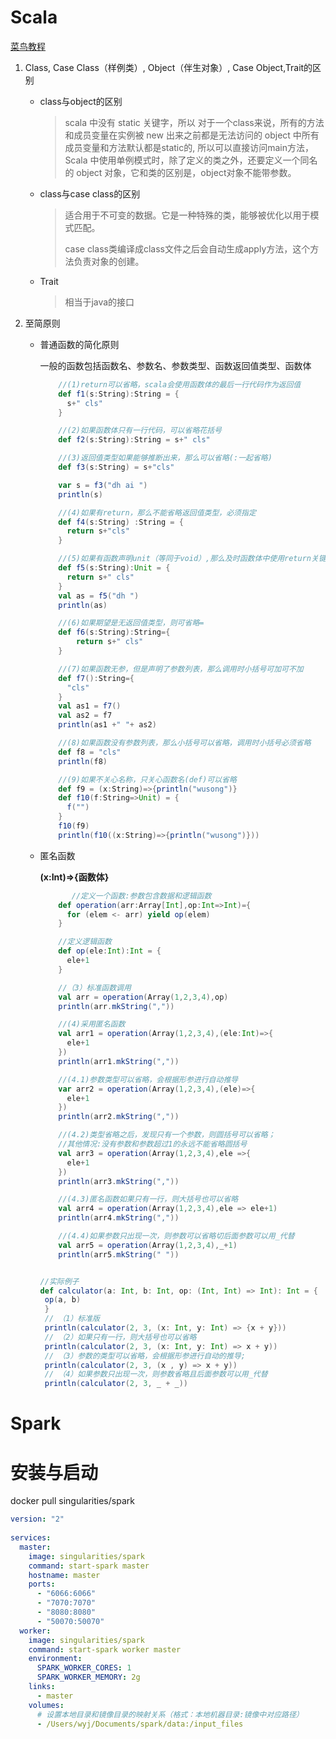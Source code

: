 

# Scala

[菜鸟教程](https://www.runoob.com/scala/scala-pattern-matching.html)

1. Class, Case Class（样例类）, Object（伴生对象）, Case Object,Trait的区别

   - class与object的区别

     >scala 中没有 static 关键字，所以 对于一个class来说，所有的方法和成员变量在实例被 new 出来之前都是无法访问的
     >object 中所有成员变量和方法默认都是static的, 所以可以直接访问main方法，Scala 中使用单例模式时，除了定义的类之外，还要定义一个同名的 object 对象，它和类的区别是，object对象不能带参数。

   - class与case class的区别

     >适合用于不可变的数据。它是一种特殊的类，能够被优化以用于模式匹配。
     >
     >case class类编译成class文件之后会自动生成apply方法，这个方法负责对象的创建。

   - Trait

     >相当于java的接口

2. 至简原则

   - 普通函数的简化原则

     一般的函数包括函数名、参数名、参数类型、函数返回值类型、函数体

     ```scala
         //(1)return可以省略，scala会使用函数体的最后一行代码作为返回值
         def f1(s:String):String = {
           s+" cls"
         }
     
         //(2)如果函数体只有一行代码，可以省略花括号
         def f2(s:String):String = s+" cls"
     
         //(3)返回值类型如果能够推断出来，那么可以省略(:一起省略)
         def f3(s:String) = s+"cls"
     
         var s = f3("dh ai ")
         println(s)
     
         //(4)如果有return，那么不能省略返回值类型，必须指定
         def f4(s:String) :String = {
           return s+"cls"
         }
     
         //(5)如果有函数声明unit（等同于void）,那么及时函数体中使用return关键字也不起作用
         def f5(s:String):Unit = {
           return s+" cls"
         }
         val as = f5("dh ")
         println(as)
     
         //(6)如果期望是无返回值类型，则可省略=
         def f6(s:String):String={
             return s+" cls"
         }
     
         //(7)如果函数无参，但是声明了参数列表，那么调用时小括号可加可不加
         def f7():String={
           "cls"
         }
         val as1 = f7()
         val as2 = f7
         println(as1 +" "+ as2)
     
         //(8)如果函数没有参数列表，那么小括号可以省略，调用时小括号必须省略
         def f8 = "cls"
         println(f8)
     
         //(9)如果不关心名称，只关心函数名(def)可以省略
         def f9 = (x:String)=>{println("wusong")}
         def f10(f:String=>Unit) = {
           f("")
         }
         f10(f9)
         println(f10((x:String)=>{println("wusong")}))
     ```

   - 匿名函数

     **(x:Int)=>{函数体}**

     ```scala
     		//定义一个函数:参数包含数据和逻辑函数
         def operation(arr:Array[Int],op:Int=>Int)={
           for (elem <- arr) yield op(elem)
         }
     
         //定义逻辑函数
         def op(ele:Int):Int = {
           ele+1
         }
     
         //（3）标准函数调用
         val arr = operation(Array(1,2,3,4),op)
         println(arr.mkString(","))
     
         //(4)采用匿名函数
         val arr1 = operation(Array(1,2,3,4),(ele:Int)=>{
           ele+1
         })
         println(arr1.mkString(","))
     
         //(4.1)参数类型可以省略，会根据形参进行自动推导
         var arr2 = operation(Array(1,2,3,4),(ele)=>{
           ele+1
         })
         println(arr2.mkString(","))
     
         //(4.2)类型省略之后，发现只有一个参数，则圆括号可以省略；
         //其他情况:没有参数和参数超过1的永远不能省略圆括号
         val arr3 = operation(Array(1,2,3,4),ele =>{
           ele+1
         })
         println(arr3.mkString(","))
     
         //(4.3)匿名函数如果只有一行，则大括号也可以省略
         val arr4 = operation(Array(1,2,3,4),ele => ele+1)
         println(arr4.mkString(","))
     
         //(4.4)如果参数只出现一次，则参数可以省略切后面参数可以用_代替
         val arr5 = operation(Array(1,2,3,4),_+1)
         println(arr5.mkString(" "))
     
     
     //实际例子
     def calculator(a: Int, b: Int, op: (Int, Int) => Int): Int = {
      op(a, b)
      }
      // （1）标准版
      println(calculator(2, 3, (x: Int, y: Int) => {x + y}))
      // （2）如果只有一行，则大括号也可以省略
      println(calculator(2, 3, (x: Int, y: Int) => x + y))
      // （3）参数的类型可以省略，会根据形参进行自动的推导;
      println(calculator(2, 3, (x , y) => x + y))
      // （4）如果参数只出现一次，则参数省略且后面参数可以用_代替
      println(calculator(2, 3, _ + _))
     ```

     

# Spark



# 安装与启动

docker pull singularities/spark

```yml
version: "2"
 
services:
  master:
    image: singularities/spark
    command: start-spark master
    hostname: master
    ports:
      - "6066:6066"
      - "7070:7070"
      - "8080:8080"
      - "50070:50070"
  worker:
    image: singularities/spark
    command: start-spark worker master
    environment:
      SPARK_WORKER_CORES: 1
      SPARK_WORKER_MEMORY: 2g
    links:
      - master
    volumes:
      # 设置本地目录和镜像目录的映射关系（格式：本地机器目录:镜像中对应路径）
      - /Users/wyj/Documents/spark/data:/input_files
```

